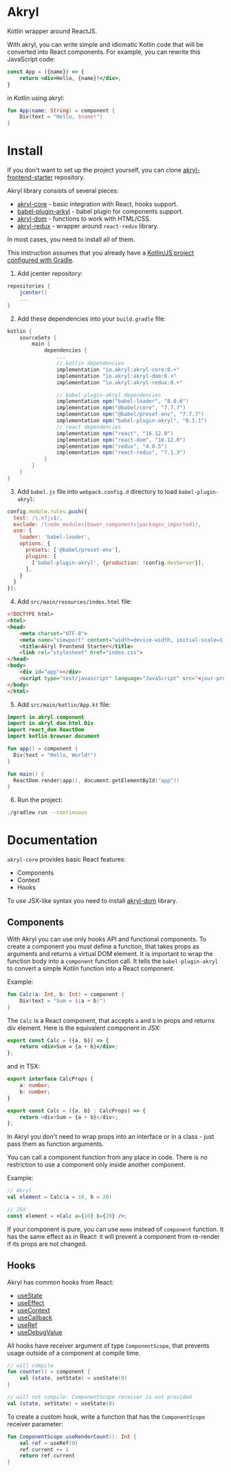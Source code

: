 # Akryl

Kotlin wrapper around ReactJS.

With akryl, you can write simple and idiomatic Kotlin code that will be converted into React components. 
For example, you can rewrite this JavaScript code:

```jsx
const App = ({name}) => {
    return <div>Hello, {name}!</div>;
}
```

in Kotlin using akryl:

```kotlin
fun App(name: String) = component {
    Div(text = "Hello, $name!")
}
```

# Install

If you don't want to set up the project yourself, you can clone [akryl-frontend-starter](https://github.com/akryl-kt/akryl-frontend-starter) repository.

Akryl library consists of several pieces:

- [akryl-core](https://github.com/akryl-kt/akryl-core) - basic integration with React, hooks support.
- [babel-plugin-arkyl](https://github.com/akryl-kt/babel-plugin-akryl) - babel plugin for components support.
- [akryl-dom](https://github.com/akryl-kt/akryl-dom) - functions to work with HTML/CSS.
- [akryl-redux](https://github.com/akryl-kt/akryl-redux) - wrapper around `react-redux` library.

In most cases, you need to install all of them. 

This instruction assumes that you already have a [Kotlin/JS project configured with Gradle](https://kotlinlang.org/docs/reference/js-project-setup.html). 

1. Add jcenter repository:

```gradle
repositories {
    jcenter()
    ...
}
```

2. Add these dependencies into your `build.gradle` file:

```gradle
kotlin {
    sourceSets {
        main {
            dependencies {
                ...
                // kotlin dependencies
                implementation "io.akryl:akryl-core:0.+"
                implementation "io.akryl:akryl-dom:0.+"
                implementation "io.akryl:akryl-redux:0.+"

                // babel-plugin-akryl dependencies
                implementation npm("babel-loader", "8.0.6")
                implementation npm("@babel/core", "7.7.7")
                implementation npm("@babel/preset-env", "7.7.7")
                implementation npm("babel-plugin-akryl", "0.1.1")
                // react dependencies
                implementation npm("react", "16.12.0")
                implementation npm("react-dom", "16.12.0")
                implementation npm("redux", "4.0.5")
                implementation npm("react-redux", "7.1.3")
            }
        }
    }
}
```

3. Add `babel.js` file into `webpack.config.d` directory to load `babel-plugin-akryl`:

```js
config.module.rules.push({
  test: /\.m?js$/,
  exclude: /(node_modules|bower_components|packages_imported)/,
  use: {
    loader: 'babel-loader',
    options: {
      presets: ['@babel/preset-env'],
      plugins: [
        ['babel-plugin-akryl', {production: !config.devServer}],
      ],
    }
  }
});
```

4. Add `src/main/resources/index.html` file:

```html
<!DOCTYPE html>
<html>
<head>
    <meta charset="UTF-8">
    <meta name="viewport" content="width=device-width, initial-scale=1, shrink-to-fit=no">
    <title>Akryl Frontend Starter</title>
    <link rel="stylesheet" href="index.css">
</head>
<body>
    <div id="app"></div>
    <script type="text/javascript" language="JavaScript" src="<jour-project-name>.js"></script>
</body>
</html>
```

5. Add `src/main/kotlin/App.kt` file:

```kotlin
import io.akryl.component
import io.akryl.dom.html.Div
import react_dom.ReactDom
import kotlin.browser.document

fun app() = component {
  Div(text = "Hello, World!")
}

fun main() {
  ReactDom.render(app(), document.getElementById("app"))
}
```

6. Run the project:

```bash
./gradlew run --continuous
```

# Documentation

`akryl-core` provides basic React features:

- Components
- Context
- Hooks

To use JSX-like syntax you need to install [akryl-dom](https://github.com/akryl-kt/akryl-dom) library.

## Components

With Akryl you can use only hooks API and functional components. To create a component you must define a function, that takes props as arguments and returns a virtual DOM element. It is important to wrap the function body into a `component` function call. It tells the `babel-plugin-akryl` to convert a simple Kotlin function into a React component. 

Example:

```kotlin
fun Calc(a: Int, b: Int) = component {
    Div(text = "Sum = ${a + b}")
}
```

The `Calc` is a React component, that accepts `a` and `b` in props and returns div element. Here is the equivalent component in JSX:

```jsx
export const Calc = ({a, b}) => {
    return <div>Sum = {a + b}</div>;
};
```

and in TSX:

```typescript
export interface CalcProps {
    a: number;
    b: number;
}

export const Calc = ({a, b} : CalcProps) => {
    return <div>Sum = {a + b}</div>;
};
```

In Akryl you don't need to wrap props into an interface or in a class - just pass them as function arguments.

You can call a component function from any place in code. There is no restriction to use a component only inside another component.

Example:

```kotlin
// Akryl
val element = Calc(a = 10, b = 20)
```

```jsx
// JSX
const element = <Calc a={10} b={20} />;
```

If your component is pure, you can use `memo` instead of `component` function. It has the same effect as in React: it will prevent a component from re-render if its props are not changed.

## Hooks

Akryl has common hooks from React: 

- [useState](src/main/kotlin/io/akryl/Hooks.kt#L22)
- [useEffect](src/main/kotlin/io/akryl/Hooks.kt#L101)
- [useContext](src/main/kotlin/io/akryl/Hooks.kt#L130)
- [useCallback](src/main/kotlin/io/akryl/Hooks.kt#L147)
- [useRef](src/main/kotlin/io/akryl/Hooks.kt#L168)
- [useDebugValue](src/main/kotlin/io/akryl/Hooks.kt#L183)

All hooks have receiver argument of type `ComponentScope`, that prevents usage outside of a component at compile time.

```kotlin
// will compile
fun counter() = component {
    val (state, setState) = useState(0)
}

// will not compile: ComponentScope receiver is not provided
val (state, setState) = useState(0)
```

To create a custom hook, write a function that has the `ComponentScope` receiver parameter:

```kotlin
fun ComponentScope.useRenderCount(): Int {
    val ref = useRef(0)
    ref.current += 1
    return ref.current
}
```
